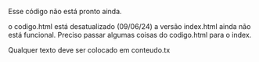 Esse código não está pronto ainda.

o codigo.html está desatualizado (09/06/24) a versão index.html ainda não está funcional. Preciso passar algumas coisas do codigo.html para o index. 


Qualquer texto deve ser colocado em conteudo.tx


